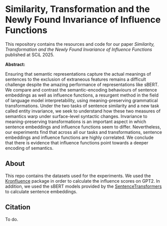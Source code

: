 # Similarity, Transformation and the Newly Found Invariance of Influence Functions
This repository contains the resources and code for our paper _Similarity, Transformation and the Newly Found Invariance of Influence Functions_ published at SCiL 2025.

<strong>Abstract:</strong>

Ensuring that semantic representations capture the actual meanings of sentences to the exclusion of extraneous features remains a difficult challenge despite the amazing performance of representations like sBERT. We compare and contrast the semantic-encoding behaviours of sentence embeddings as well as influence functions, a resurgent method in the field of language model interpretability, using meaning-preserving grammatical transformations. Under the two tasks of sentence similarity and a new task called entity invariance, we seek to understand how these two measures of semantics warp under surface-level syntactic changes. Invariance to meaning-preserving transformations is an important aspect in which sentence embeddings and influence functions seem to differ. Nevertheless, our experiments find that across all our tasks and transformations, sentence embeddings and influence functions are highly correlated. We conclude that there is evidence that influence functions point towards a deeper encoding of semantics.


## About

This repo contains the datasets used for the experiments. We used the [Kronfluence](https://github.com/pomonam/kronfluence) package in order to calculate the influence scores on GPT2. In addition, we used the sBERT models provided by the [SentenceTransformers](https://sbert.net/) to calculate sentence embeddings.

## Citation

To do.
